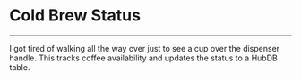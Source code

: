 # Cold Brew Status

----
I got tired of walking all the way over just to see a cup over the dispenser handle. This tracks coffee availability and updates the status to a HubDB table.
